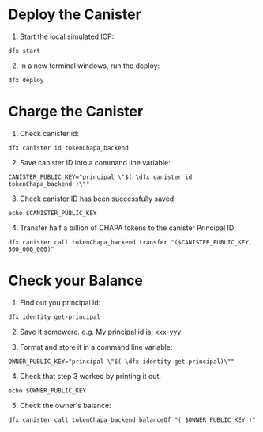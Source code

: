 # Deploy the Canister
1. Start the local simulated ICP:
```
dfx start
```

2. In a new terminal windows, run the deploy:
```
dfx deploy
```

# Charge the Canister
1. Check canister id:
```
dfx canister id tokenChapa_backend
```

2. Save canister ID into a command line variable:
```
CANISTER_PUBLIC_KEY="principal \"$( \dfx canister id tokenChapa_backend )\""
```

3. Check canister ID has been successfully saved:
```
echo $CANISTER_PUBLIC_KEY
```

4. Transfer half a billion of CHAPA tokens to the canister Principal ID:
```
dfx canister call tokenChapa_backend transfer "($CANISTER_PUBLIC_KEY, 500_000_000)"
```

# Check your Balance
1. Find out you principal id:
```
dfx identity get-principal
```

2. Save it somewere.
e.g. My principal id is: xxx-yyy

3. Format and store it in a command line variable:
```
OWNER_PUBLIC_KEY="principal \"$( \dfx identity get-principal)\""
```

4. Check that step 3 worked by printing it out:
```
echo $OWNER_PUBLIC_KEY
```

5. Check the owner's balance:
```
dfx canister call tokenChapa_backend balanceOf "( $OWNER_PUBLIC_KEY )"
```
